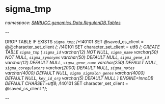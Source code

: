 ﻿# sigma_tmp
_namespace: [SMRUCC.genomics.Data.RegulonDB.Tables](./index.md)_

--
 
 DROP TABLE IF EXISTS `sigma_tmp`;
 /*!40101 SET @saved_cs_client = @@character_set_client */;
 /*!40101 SET character_set_client = utf8 */;
 CREATE TABLE `sigma_tmp` (
 `sigma_id` varchar(12) NOT NULL,
 `sigma_name` varchar(50) NOT NULL,
 `sigma_synonyms` varchar(50) DEFAULT NULL,
 `sigma_gene_id` varchar(12) DEFAULT NULL,
 `sigma_gene_name` varchar(250) DEFAULT NULL,
 `sigma_coregulators` varchar(2000) DEFAULT NULL,
 `sigma_notes` varchar(4000) DEFAULT NULL,
 `sigma_sigmulon_genes` varchar(4000) DEFAULT NULL,
 `key_id_org` varchar(5) DEFAULT NULL
 ) ENGINE=InnoDB DEFAULT CHARSET=utf8;
 /*!40101 SET character_set_client = @saved_cs_client */;
 
 --




